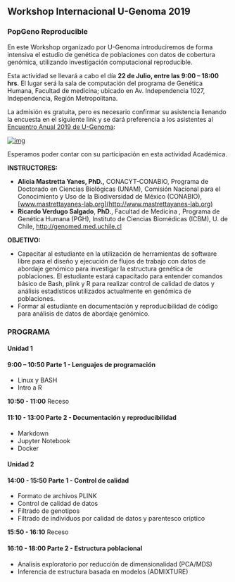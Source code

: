 ## Workshop Internacional U-Genoma 2019

### PopGeno Reproducible

En este Workshop organizado por U-Genoma introduciremos de forma intensiva el estudio de genética de poblaciones con datos de cobertura genómica, utilizando investigación computacional reproducible.

Esta actividad se llevará a cabo el día **22 de Julio, entre las 9:00 – 18:00 hrs**.  El lugar será la sala de computación del programa de Genética Humana, Facultad de medicina; ubicado en Av. Independencia 1027, Independencia, Región Metropolitana.

La admisión es gratuita, pero es necesario confirmar su asistencia llenando la encuesta en el siguiente link y se dará preferencia a los asistentes al [Encuentro Anual 2019 de U-Genoma](https://ugenoma.cl/2019/encuentro-anual-u-genoma/):

[![img](https://ugenoma.cl/wp-content/uploads/2019/06/boton-inscripcic3b3n.png)](https://forms.gle/f3cBD5A33BBC92p96)

Esperamos poder contar con su participación en esta actividad Académica.

**INSTRUCTORES:**

- **Alicia Mastretta Yanes, PhD.,**  CONACYT-CONABIO, Programa de Doctorado en Ciencias Biológicas (UNAM), Comisión Nacional para el Conocimiento y Uso de la Biodiversidad de México (CONABIO), [www.mastrettayanes-lab.org](http://www.mastrettayanes-lab.org)
- **Ricardo Verdugo Salgado**, **PhD.**, Facultad de Medicina , Programa de Genética Humana (PGH), Instituto de Ciencias Biomédicas (ICBM), U. de Chile, [http://genomed.med.uchile.cl ](http://genomed.med.uchile.cl)

**OBJETIVO:**

- Capacitar al estudiante en la utilización de herramientas de software libre para el diseño y ejecución de flujos de trabajo con datos de abordaje genómico para investigar la estructura genética de poblaciones. El estudiante estará capacitado para entender comandos básico de Bash, plink y R para realizar control de calidad de datos y análisis estadísticos utilizados actualmente en genómica de poblaciones.
- Formar al estudiante en documentación y reproducibilidad de código para análisis de datos de abordaje genómico.

### **PROGRAMA**

#### Unidad 1

#### **9:00 – 10:50** Parte 1 - Lenguajes de programación

- Linux y BASH
- Intro a R

**10:50 - 11:00** Receso

#### **11:10 - 13:00** Parte 2 - Documentación y reproducibilidad

- Markdown
- Jupyter Notebook
- Docker

#### Unidad 2

#### **14:00 - 15:50** Parte 1 - Control de calidad

- Formato de archivos PLINK
- Control de calidad de datos
- Filtrado de genotipos
- Filtrado de individuos por calidad de datos y parentesco críptico

**15:50 - 16:10** Receso

#### **16:10 - 18:00** Parte 2 - Estructura poblacional

- Analisis exploratorio por reducción de dimensionalidad (PCA/MDS)
- Inferencia de estructura basada en modelos (ADMIXTURE)

 

 